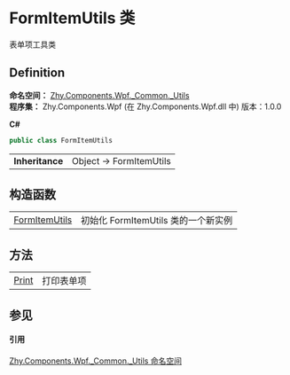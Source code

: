 # FormItemUtils 类


表单项工具类



## Definition
**命名空间：** <a href="N_Zhy_Components_Wpf__Common__Utils.md">Zhy.Components.Wpf._Common._Utils</a>  
**程序集：** Zhy.Components.Wpf (在 Zhy.Components.Wpf.dll 中) 版本：1.0.0

**C#**
``` C#
public class FormItemUtils
```

<table><tr><td><strong>Inheritance</strong></td><td>Object  →  FormItemUtils</td></tr>
</table>



## 构造函数
<table>
<tr>
<td><a href="M_Zhy_Components_Wpf__Common__Utils_FormItemUtils__ctor.md">FormItemUtils</a></td>
<td>初始化 FormItemUtils 类的一个新实例</td></tr>
</table>

## 方法
<table>
<tr>
<td><a href="M_Zhy_Components_Wpf__Common__Utils_FormItemUtils_Print.md">Print</a></td>
<td>打印表单项</td></tr>
</table>

## 参见


#### 引用
<a href="N_Zhy_Components_Wpf__Common__Utils.md">Zhy.Components.Wpf._Common._Utils 命名空间</a>  
